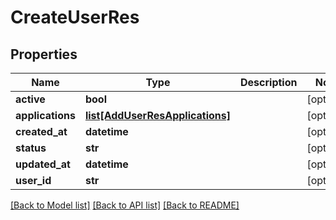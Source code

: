 # CreateUserRes

## Properties
Name | Type | Description | Notes
------------ | ------------- | ------------- | -------------
**active** | **bool** |  | [optional] 
**applications** | [**list[AddUserResApplications]**](AddUserResApplications.md) |  | [optional] 
**created_at** | **datetime** |  | [optional] 
**status** | **str** |  | [optional] 
**updated_at** | **datetime** |  | [optional] 
**user_id** | **str** |  | [optional] 

[[Back to Model list]](../README.md#documentation-for-models) [[Back to API list]](../README.md#documentation-for-api-endpoints) [[Back to README]](../README.md)

